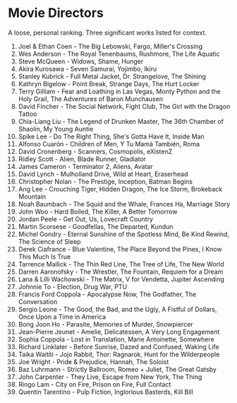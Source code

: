 # Movie Directors

A loose, personal ranking. Three significant works listed for context.

1. Joel & Ethan Coen - The Big Lebowski, Fargo, Miller's Crossing
1. Wes Anderson - The Royal Tenenbaums, Rushmore, The Life Aquatic
1. Steve McQueen - Widows, Shame, Hunger
1. Akira Kurosawa - Seven Samurai, Yojimbo, Ikiru
1. Stanley Kubrick - Full Metal Jacket, Dr. Strangelove, The Shining
1. Kathryn Bigelow - Point Break, Strange Days, The Hurt Locker
1. Terry Gilliam - Fear and Loathing in Las Vegas, Monty Python and the Holy Grail, The Adventures of Baron Munchausen
1. David Fincher - The Social Network, Fight Club, The Girl with the Dragon Tattoo
1. Chia-Liang Liu - The Legend of Drunken Master, The 36th Chamber of Shaolin, My Young Auntie
1. Spike Lee - Do The Right Thing, She's Gotta Have It, Inside Man
1. Alfonso Cuarón - Children of Men, Y Tu Mamá También, Roma
1. David Cronenberg - Scanners, Cosmopolis, eXistenZ
1. Ridley Scott - Alien, Blade Runner, Gladiator
1. James Cameron - Terminator 2, Aliens, Avatar
1. David Lynch - Mulholland Drive, Wild at Heart, Eraserhead
1. Christopher Nolan - The Prestige, Inception, Batman Begins
1. Ang Lee - Crouching Tiger, Hidden Dragon, The Ice Storm, Brokeback Mountain
1. Noah Baumbach - The Squid and the Whale, Frances Ha, Marriage Story
1. John Woo - Hard Boiled, The Killer, A Better Tomorrow
1. Jordan Peele - Get Out, Us, Lovecraft Country
1. Martin Scorsese - Goodfellas, The Departed, Kundun
1. Michel Gondry - Eternal Sunshine of the Spotless Mind, Be Kind Rewind, The Science of Sleep
1. Derek Ciafrance - Blue Valentine, The Place Beyond the Pines, I Know This Much Is True
1. Tarrence Mallick - The Thin Red Line, The Tree of Life, The New World
1. Darren Aaronofsky - The Wrestler, The Fountain, Requiem for a Dream
1. Lana & Lilli Wachowski - The Matrix, V for Vendetta, Jupiter Ascending
1. Johnnie To - Election, Drug War, PTU
1. Francis Ford Coppola - Apocalypse Now, The Godfather, The Conversation
1. Sergio Leone - The Good, the Bad, and the Ugly, A Fistful of Dollars, Once Upon a Time in America
1. Bong Joon Ho - Parasite, Memories of Murder, Snowpiercer
1. Jean-Pierre Jeunet - Amelie, Delicatessen, A Very Long Engagement
1. Sophia Coppola - Lost in Translation, Marie Antoinette, Somewhere
1. Richard Linklater - Before Sunrise, Dazed and Confused, Waking Life
1. Taika Waititi - Jojo Rabbit, Thor: Ragnarok, Hunt for the Wilderpeople
1. Joe Wright - Pride & Prejudice, Hannah, The Soloist
1. Baz Luhrmann - Strictly Ballroom, Romeo + Juliet, The Great Gatsby
1. John Carpenter - They Live, Escape from New York, The Thing
1. Ringo Lam - City on Fire, Prison on Fire, Full Contact
1. Quentin Tarentino - Pulp Fiction, Inglorious Basterds, Kill Bill
